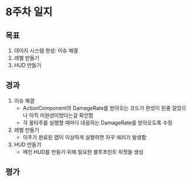 # 8주차 일지

## 목표

1. 데미지 시스템 완성: 이슈 해결
2. 레벨 만들기
3. HUD 만들기

## 경과

1. 이슈 해결
    - ActionComponent의 DamageRate를 받아오는 코드가 완성이 된줄 알았으나 아직 미완성이었다는걸 확인함
    - 각 몽타주를 실행할 때마다 대응하는 DamageRate를 받아오도록 수정
2. 레벨 만들기
    - 이주가 완료된 맵이 이상하게 실행하면 자꾸 에러가 발생함
3. HUD 만들기
    - 메인 HUD를 만들기 위해 필요한 블루프린트 위젯들 생성

## 평가
